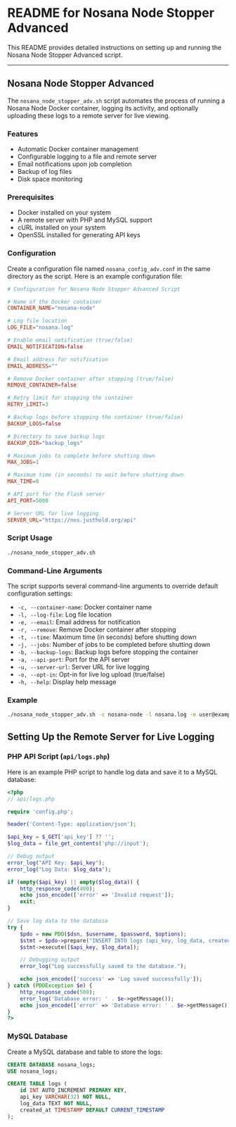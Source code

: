 
# README for Nosana Node Stopper Advanced

This README provides detailed instructions on setting up and running the Nosana Node Stopper Advanced script.

---

## Nosana Node Stopper Advanced

The `nosana_node_stopper_adv.sh` script automates the process of running a Nosana Node Docker container, logging its activity, and optionally uploading these logs to a remote server for live viewing.

### Features

- Automatic Docker container management
- Configurable logging to a file and remote server
- Email notifications upon job completion
- Backup of log files
- Disk space monitoring

### Prerequisites

- Docker installed on your system
- A remote server with PHP and MySQL support
- cURL installed on your system
- OpenSSL installed for generating API keys

### Configuration

Create a configuration file named `nosana_config_adv.conf` in the same directory as the script. Here is an example configuration file:

```conf
# Configuration for Nosana Node Stopper Advanced Script

# Name of the Docker container
CONTAINER_NAME="nosana-node"

# Log file location
LOG_FILE="nosana.log"

# Enable email notification (true/false)
EMAIL_NOTIFICATION=false

# Email address for notification
EMAIL_ADDRESS=""

# Remove Docker container after stopping (true/false)
REMOVE_CONTAINER=false

# Retry limit for stopping the container
RETRY_LIMIT=3

# Backup logs before stopping the container (true/false)
BACKUP_LOGS=false

# Directory to save backup logs
BACKUP_DIR="backup_logs"

# Maximum jobs to complete before shutting down
MAX_JOBS=1

# Maximum time (in seconds) to wait before shutting down
MAX_TIME=0

# API port for the Flask server
API_PORT=5000

# Server URL for live logging
SERVER_URL="https://nos.justhold.org/api"
```

### Script Usage

```bash
./nosana_node_stopper_adv.sh
```

### Command-Line Arguments

The script supports several command-line arguments to override default configuration settings:

- `-c, --container-name`: Docker container name
- `-l, --log-file`: Log file location
- `-e, --email`: Email address for notification
- `-r, --remove`: Remove Docker container after stopping
- `-t, --time`: Maximum time (in seconds) before shutting down
- `-j, --jobs`: Number of jobs to be completed before shutting down
- `-b, --backup-logs`: Backup logs before stopping the container
- `-a, --api-port`: Port for the API server
- `-u, --server-url`: Server URL for live logging
- `-o, --opt-in`: Opt-in for live log upload (true/false)
- `-h, --help`: Display help message

### Example

```bash
./nosana_node_stopper_adv.sh -c nosana-node -l nosana.log -e user@example.com -r -t 3600 -j 10 -b -a 5000 -u https://nos.justhold.org/api -o
```

## Setting Up the Remote Server for Live Logging

### PHP API Script (`api/logs.php`)

Here is an example PHP script to handle log data and save it to a MySQL database:

```php
<?php
// api/logs.php

require 'config.php';

header('Content-Type: application/json');

$api_key = $_GET['api_key'] ?? '';
$log_data = file_get_contents('php://input');

// Debug output
error_log("API Key: $api_key");
error_log("Log Data: $log_data");

if (empty($api_key) || empty($log_data)) {
    http_response_code(400);
    echo json_encode(['error' => 'Invalid request']);
    exit;
}

// Save log data to the database
try {
    $pdo = new PDO($dsn, $username, $password, $options);
    $stmt = $pdo->prepare("INSERT INTO logs (api_key, log_data, created_at) VALUES (?, ?, NOW())");
    $stmt->execute([$api_key, $log_data]);

    // Debugging output
    error_log("Log successfully saved to the database.");

    echo json_encode(['success' => 'Log saved successfully']);
} catch (PDOException $e) {
    http_response_code(500);
    error_log('Database error: ' . $e->getMessage());
    echo json_encode(['error' => 'Database error: ' . $e->getMessage()]);
}
?>
```

### MySQL Database

Create a MySQL database and table to store the logs:

```sql
CREATE DATABASE nosana_logs;
USE nosana_logs;

CREATE TABLE logs (
    id INT AUTO_INCREMENT PRIMARY KEY,
    api_key VARCHAR(32) NOT NULL,
    log_data TEXT NOT NULL,
    created_at TIMESTAMP DEFAULT CURRENT_TIMESTAMP
);
```

